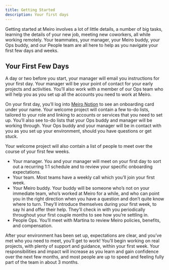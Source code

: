 ```yaml
---
title: Getting Started
description: Your first days
---
```


Getting started at Meiro involves a lot of little details, a number of big tasks, learning the details of your new job, meeting new coworkers, all while working remotely. Your teammates, your manager, your Meiro buddy, your Ops buddy, and our People team are all here to help as you navigate your first few days and weeks.

## Your First Few Days

A day or two before you start, your manager will email you instructions for your first day. Your manager will be your point of contact for your early projects and activities. You’ll also work with a member of our Ops team who will help you as you set up all the accounts you need to work at Meiro.

On your first day, you’ll log into [Meiro Notion](https://www.notion.so/e49dea49d90c4b3dbdedd35ead4c3898?v=2c0e56ff9b914b1b8210904d3e577272) to see an onboarding card under your name. Your welcome project will contain a few to-do lists, tailored to your role and linking to accounts or services that you need to set up. You’ll also see to-do lists that your Ops buddy and manager will be working through. Your Ops buddy and your manager will be in contact with you as you set up your environment, should you have questions or get stuck.

Your welcome project will also contain a list of people to meet over the course of your first few weeks.

* Your manager. You and your manager will meet on your first day to sort out a recurring 1:1 schedule and to review your specific onboarding expectations.
* Your team. Most teams have a weekly call which you’ll join your first week.
* Your Meiro buddy. Your buddy will be someone who’s not on your immediate team, who’s worked at Meiro for a while, and who can point you in the right direction when you have a question and don’t quite know where to turn. They’ll introduce themselves during your first week, to say hi and offer their help. They’ll check in with you periodically throughout your first couple months to see how you’re settling in.
* People Ops. You’ll meet with Martina to review Meiro policies, benefits, and compensation.

After your environment has been set up, expectations are clear, and you’ve met who you need to meet, you’ll get to work! You’ll begin working on real projects, with plenty of support and guidance, within your first week. Your responsibilities and impact will increase as you learn and gain confidence over the next few months, and most people are up to speed and feeling fully part of the team in about 3 months.
